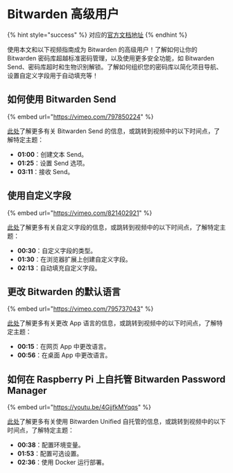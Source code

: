 # Bitwarden 高级用户

{% hint style="success" %}
对应的[官方文档地址](https://bitwarden.com/help/bitwarden-power-users/)
{% endhint %}

使用本文和以下视频指南成为 Bitwarden 的高级用户！了解如何让你的 Bitwarden 密码库超越标准密码管理，以及使用更多安全功能，如 Bitwarden Send、密码库超时和生物识别解锁。了解如何组织您的密码库以简化项目导航、设置自定义字段用于自动填充等！

## 如何使用 Bitwarden Send <a href="#how-to-use-bitwarden-send" id="how-to-use-bitwarden-send"></a>

{% embed url="https://vimeo.com/797850224" %}

[此处](../bitwarden-send/about-send.md)了解更多有关 Bitwarden Send 的信息，或跳转到视频中的以下时间点，了解特定主题：

* **01:00**：创建文本 Send。
* **01:25**：设置 Send 选项。
* **03:11**：接收  Send。

## 使用自定义字段 <a href="#using-custom-fields" id="using-custom-fields"></a>

{% embed url="https://vimeo.com/821402921" %}

[此处](../your-vault/custom-fields.md)了解更多有关自定义字段的信息，或跳转到视频中的以下时间点，了解特定主题：

* **00:30**：自定义字段的类型。
* **01:30**：在浏览器扩展上创建自定义字段。
* **02:13**：自动填充自定义字段。

## 更改 Bitwarden 的默认语言 <a href="#changing-your-default-language-for-bitwarden" id="changing-your-default-language-for-bitwarden"></a>

{% embed url="https://vimeo.com/795737043" %}

[此处](../miscellaneous/localization.md)了解更多有关更改 App 语言的信息，或跳转到视频中的以下时间点，了解特定主题：

* **00:15**：在网页 App 中更改语言。
* **00:56**：在桌面 App 中更改语言。

## 如何在 Raspberry Pi 上自托管 Bitwarden Password Manager <a href="#https-bitwarden.com-help-bitwarden-power-users-how-to-self-host-bitwarden-password-manager-on-a-rasp" id="https-bitwarden.com-help-bitwarden-power-users-how-to-self-host-bitwarden-password-manager-on-a-rasp"></a>

{% embed url="https://youtu.be/4GjjfkMYqqs" %}

[此处](../self-hosting/install-and-deploy-guides/docker/unified-deployment-beta.md)了解更多有关使用 Bitwarden Unified 自托管的信息，或跳转到视频中的以下时间点，了解特定主题：

* **00:38**：配置环境变量。
* **01:53**：配置可选设置。
* **02:36**：使用 Docker 运行部署。
